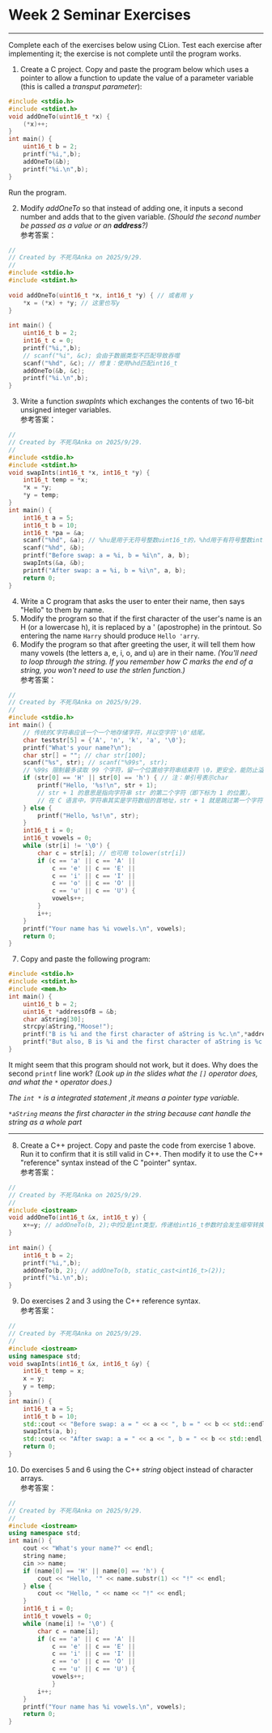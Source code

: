 # Week 2 Seminar Exercises

---

Complete each of the exercises below using CLion. Test each exercise after implementing it; the exercise is not complete until the program works.

1. Create a C project. Copy and paste the program below which uses a pointer to allow a function to update the value of a parameter variable (this is called a _transput parameter_):

```c
#include <stdio.h>
#include <stdint.h>
void addOneTo(uint16_t *x) {
    (*x)++;
}
int main() {
    uint16_t b = 2;
    printf("%i,",b);
    addOneTo(&b);
    printf("%i.\n",b);
}
```

Run the program.  

2. Modify _addOneTo_ so that instead of adding one, it inputs a second number and adds that to the given variable. _(Should the second number be passed as a value or an **address**?)_  
参考答案：

```c
//  
// Created by 不死鸟Anka on 2025/9/29.  
//  
#include <stdio.h>  
#include <stdint.h>  
  
void addOneTo(uint16_t *x, int16_t *y) { // 或者用 y    
    *x = (*x) + *y; // 这里也写y  
}  
  
int main() {  
    uint16_t b = 2;  
    int16_t c = 0;  
    printf("%i,",b);  
    // scanf("%i", &c); 会由于数据类型不匹配导致吞噬  
    scanf("%hd", &c); // 修复：使用%hd匹配int16_t  
    addOneTo(&b, &c);  
    printf("%i.\n",b);  
}
```

3. Write a function _swapInts_ which exchanges the contents of two 16-bit unsigned integer variables.  
参考答案：

```c
//  
// Created by 不死鸟Anka on 2025/9/29.  
//  
#include <stdio.h>  
#include <stdint.h>  
void swapInts(int16_t *x, int16_t *y) {  
    int16_t temp = *x;  
    *x = *y;  
    *y = temp;  
}  
int main() {  
    int16_t a = 5;  
    int16_t b = 10;  
    int16_t *pa = &a;  
    scanf("%hd", &a); // %hu是用于无符号整数uint16_t的，%hd用于有符号整数int16_t  
    scanf("%hd", &b);  
    printf("Before swap: a = %i, b = %i\n", a, b);  
    swapInts(&a, &b);  
    printf("After swap: a = %i, b = %i\n", a, b);  
    return 0;  
}
```

4. Write a C program that asks the user to enter their name, then says "Hello" to them by name.
5. Modify the program so that if the first character of the user's name is an H (or a lowercase h), it is replaced by a ' (apostrophe) in the printout. So entering the name `Harry` should produce `Hello 'arry`.
6. Modify the program so that after greeting the user, it will tell them how many vowels (the letters a, e, i, o, and u) are in their name. _(You'll need to loop through the string. If you remember how C marks the end of a string, you won't need to use the strlen function.)_  
参考答案：

```c
//  
// Created by 不死鸟Anka on 2025/9/29.  
//  
#include <stdio.h>  
int main() {  
    // 传统的C字符串应该一个一个地存储字符，并以空字符'\0'结尾。  
    char teststr[5] = {'A', 'n', 'k', 'a', '\0'};  
    printf("What's your name?\n");  
    char str[] = ""; // char str[100];  
    scanf("%s", str); // scanf("%99s", str);  
    // %99s 限制最多读取 99 个字符，留一个位置给字符串结束符 \0，更安全，能防止溢出。数字可以根据缓冲区大小调整。  
    if (str[0] == 'H' || str[0] == 'h') { // 注：单引号表示char  
        printf("Hello, '%s!\n", str + 1);  
        // str + 1 的意思是指向字符串 str 的第二个字符（即下标为 1 的位置）。  
        // 在 C 语言中，字符串其实是字符数组的首地址，str + 1 就是跳过第一个字符，从第二个字符开始。  
    } else {  
        printf("Hello, %s!\n", str);  
    }  
    int16_t i = 0;  
    int16_t vowels = 0;  
    while (str[i] != '\0') {  
        char c = str[i]; // 也可用 tolower(str[i])        
        if (c == 'a' || c == 'A' ||  
            c == 'e' || c == 'E' ||  
            c == 'i' || c == 'I' ||  
            c == 'o' || c == 'O' ||  
            c == 'u' || c == 'U') {  
            vowels++;  
        }  
        i++;  
    }  
    printf("Your name has %i vowels.\n", vowels);  
    return 0;  
}
```

7. Copy and paste the following program:

```c
#include <stdio.h>
#include <stdint.h>
#include <mem.h>
int main() {
    uint16_t b = 2;
    uint16_t *addressOfB = &b;
    char aString[30];
    strcpy(aString,"Moose!");
    printf("B is %i and the first character of aString is %c.\n",*addressOfB, aString[0]);
    printf("But also, B is %i and the first character of aString is %c.\n",addressOfB[0], *（aString+3));
}
```

It might seem that this program should not work, but it does. Why does the second `printf` line work? _(Look up in the slides what the `[]` operator does, and what the `*` operator does.)_

_The `int *` is a integrated statement ,it means a pointer type variable._  

_`*aString` means the first character in the string because cant handle the string as a whole part_  

---

8. Create a C++ project. Copy and paste the code from exercise 1 above. Run it to confirm that it is still valid in C++. Then modify it to use the C++ "reference" syntax instead of the C "pointer" syntax.  
参考答案：

```cpp
//  
// Created by 不死鸟Anka on 2025/9/29.  
//  
#include <iostream>  
void addOneTo(int16_t &x, int16_t y) {  
    x+=y; // addOneTo(b, 2);中的2是int类型，传递给int16_t参数时会发生缩窄转换，可能导致未定义行为。  
}  
  
int main() {  
    int16_t b = 2;  
    printf("%i,",b);  
    addOneTo(b, 2); // addOneTo(b, static_cast<int16_t>(2));  
    printf("%i.\n",b);  
}
```

9. Do exercises 2 and 3 using the C++ reference syntax.  
参考答案：

```cpp
//  
// Created by 不死鸟Anka on 2025/9/29.  
//  
#include <iostream>  
using namespace std;  
void swapInts(int16_t &x, int16_t &y) {  
    int16_t temp = x;  
    x = y;  
    y = temp;  
}  
int main() {  
    int16_t a = 5;  
    int16_t b = 10;  
    std::cout << "Before swap: a = " << a << ", b = " << b << std::endl;  
    swapInts(a, b);  
    std::cout << "After swap: a = " << a << ", b = " << b << std::endl;  
    return 0;  
}
```

10. Do exercises 5 and 6 using the C++ _string_ object instead of character arrays.  
参考答案：

```cpp
//  
// Created by 不死鸟Anka on 2025/9/29.  
//  
#include <iostream>  
using namespace std;  
int main() {  
    cout << "What's your name?" << endl;  
    string name;  
    cin >> name;  
    if (name[0] == 'H' || name[0] == 'h') {  
        cout << "Hello, '" << name.substr(1) << "!" << endl;  
    } else {  
        cout << "Hello, " << name << "!" << endl;  
    }  
    int16_t i = 0;  
    int16_t vowels = 0;  
    while (name[i] != '\0') {  
        char c = name[i];  
        if (c == 'a' || c == 'A' ||  
            c == 'e' || c == 'E' ||  
            c == 'i' || c == 'I' ||  
            c == 'o' || c == 'O' ||  
            c == 'u' || c == 'U') {  
            vowels++;  
            }  
        i++;  
    }  
    printf("Your name has %i vowels.\n", vowels);  
    return 0;  
}
```
